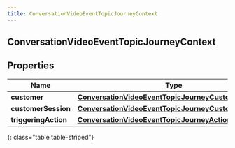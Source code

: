 ```yaml
---
title: ConversationVideoEventTopicJourneyContext
---
```

## ConversationVideoEventTopicJourneyContext


## Properties

| Name | Type | Description | Notes |
| ------------ | ------------- | ------------- | ------------- |
| **customer** | <!----><!---->[**ConversationVideoEventTopicJourneyCustomer**](ConversationVideoEventTopicJourneyCustomer.html)<!----> |  |  [optional] |
| **customerSession** | <!----><!---->[**ConversationVideoEventTopicJourneyCustomerSession**](ConversationVideoEventTopicJourneyCustomerSession.html)<!----> |  |  [optional] |
| **triggeringAction** | <!----><!---->[**ConversationVideoEventTopicJourneyAction**](ConversationVideoEventTopicJourneyAction.html)<!----> |  |  [optional] |
{: class="table table-striped"}



